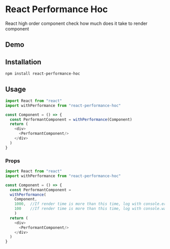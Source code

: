 # React Performance Hoc

React high order component check how much does it take to render component

## Demo

## Installation

```
npm install react-performance-hoc
```

## Usage

```js
import React from "react"
import withPerformance from "react-performance-hoc"

const Component = () => {
  const PerformantComponent = withPerformance(Component)
  return (
    <div>
      <PerformantComponent/>
    </div>
  )
}
```

### Props
```js
import React from "react"
import withPerformance from "react-performance-hoc"

const Component = () => {
  const PerformantComponent = 
  withPerformance(
    Component,
    1000,  //If render time is more than this time, log with console.error .  Default=200
    100    //If render time is more than this time, log with console.warn .  Default=100
    )
  return (
    <div>
      <PerformantComponent/>
    </div>
  )
}
```